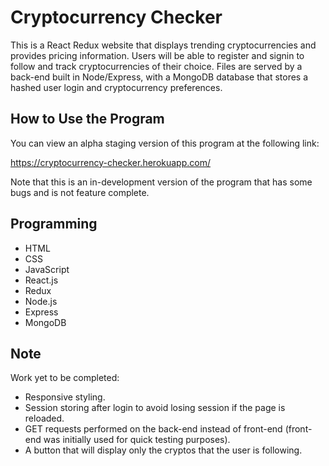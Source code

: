# Cryptocurrency Checker
This is a React Redux website that displays trending cryptocurrencies and provides pricing information. Users will be able to register and signin to follow and track cryptocurrencies of their choice. Files are served by a back-end built in Node/Express, with a MongoDB database that stores a hashed user login and cryptocurrency preferences.

## How to Use the Program
You can view an alpha staging version of this program at the following link:

https://cryptocurrency-checker.herokuapp.com/

Note that this is an in-development version of the program that has some bugs and is not feature complete.

## Programming
* HTML
* CSS
* JavaScript
* React.js
* Redux
* Node.js
* Express
* MongoDB

## Note
Work yet to be completed:

* Responsive styling.
* Session storing after login to avoid losing session if the page is reloaded.
* GET requests performed on the back-end instead of front-end (front-end was initially used for quick testing purposes).
* A button that will display only the cryptos that the user is following.
